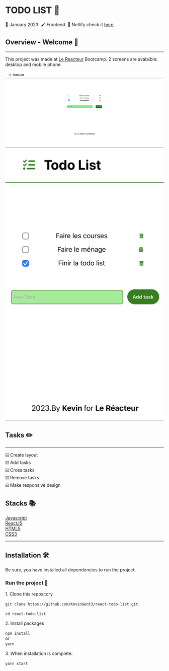 # TODO LIST :memo:

:date: January 2023. 
:paintbrush: Frontend. 
:link: Netlify check it [here](https://deft-treacle-c4957f.netlify.app/)  

## Overview - Welcome :dog:

---

This project was made at [Le Reacteur](https://www.lereacteur.io/) Bootcamp.
2 screens are avalaible: desktop and mobile phone.

![To do list desktop](src/assets/desktop.png)
![To do list mobile](src/assets/mobile.jpg)

## Tasks :pencil2:

---

:ballot_box_with_check: Create layout  
:ballot_box_with_check: Add tasks  
:ballot_box_with_check: Cross tasks  
:ballot_box_with_check: Remove tasks  
:ballot_box_with_check: Make responsive design

## Stacks :books:

[Javascript](https://www.w3schools.com/js/default.asp)  
[ReactJS](https://fr.reactjs.org/docs/getting-started.html)  
[HTML5](https://www.w3schools.com/html/default.asp)  
[CSS3](https://www.w3schools.com/css/default.asp)

---

## Installation :hammer_and_wrench:

Be sure, you have installed all dependencies to run the project.

### Run the project :man_dancing:

1️. Clone this repository

`git clone https://github.com/KevinGent3/react-todo-list.git`

`cd react-todo-list`

2️. Install packages

`npm install`  
or  
`yarn`

3️. When installation is complete:

`yarn start`

